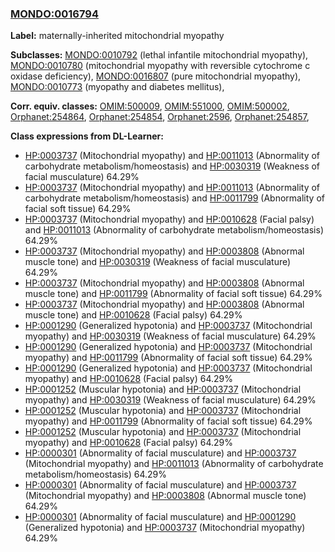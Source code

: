 
### [MONDO:0016794](http://purl.obolibrary.org/obo/MONDO_0016794)
**Label:** maternally-inherited mitochondrial myopathy

**Subclasses:** [MONDO:0010792](http://purl.obolibrary.org/obo/MONDO_0010792) (lethal infantile mitochondrial myopathy), [MONDO:0010780](http://purl.obolibrary.org/obo/MONDO_0010780) (mitochondrial myopathy with reversible cytochrome c oxidase deficiency), [MONDO:0016807](http://purl.obolibrary.org/obo/MONDO_0016807) (pure mitochondrial myopathy), [MONDO:0010773](http://purl.obolibrary.org/obo/MONDO_0010773) (myopathy and diabetes mellitus), 

**Corr. equiv. classes:** [OMIM:500009](http://purl.obolibrary.org/obo/OMIM_500009), [OMIM:551000](http://purl.obolibrary.org/obo/OMIM_551000), [OMIM:500002](http://purl.obolibrary.org/obo/OMIM_500002), [Orphanet:254864](http://www.orpha.net/ORDO/Orphanet_254864), [Orphanet:254854](http://www.orpha.net/ORDO/Orphanet_254854), [Orphanet:2596](http://www.orpha.net/ORDO/Orphanet_2596), [Orphanet:254857](http://www.orpha.net/ORDO/Orphanet_254857), 

**Class expressions from DL-Learner:**

- [HP:0003737](http://purl.obolibrary.org/obo/HP_0003737) (Mitochondrial myopathy) and [HP:0011013](http://purl.obolibrary.org/obo/HP_0011013) (Abnormality of carbohydrate metabolism/homeostasis) and [HP:0030319](http://purl.obolibrary.org/obo/HP_0030319) (Weakness of facial musculature) 64.29%
- [HP:0003737](http://purl.obolibrary.org/obo/HP_0003737) (Mitochondrial myopathy) and [HP:0011013](http://purl.obolibrary.org/obo/HP_0011013) (Abnormality of carbohydrate metabolism/homeostasis) and [HP:0011799](http://purl.obolibrary.org/obo/HP_0011799) (Abnormality of facial soft tissue) 64.29%
- [HP:0003737](http://purl.obolibrary.org/obo/HP_0003737) (Mitochondrial myopathy) and [HP:0010628](http://purl.obolibrary.org/obo/HP_0010628) (Facial palsy) and [HP:0011013](http://purl.obolibrary.org/obo/HP_0011013) (Abnormality of carbohydrate metabolism/homeostasis) 64.29%
- [HP:0003737](http://purl.obolibrary.org/obo/HP_0003737) (Mitochondrial myopathy) and [HP:0003808](http://purl.obolibrary.org/obo/HP_0003808) (Abnormal muscle tone) and [HP:0030319](http://purl.obolibrary.org/obo/HP_0030319) (Weakness of facial musculature) 64.29%
- [HP:0003737](http://purl.obolibrary.org/obo/HP_0003737) (Mitochondrial myopathy) and [HP:0003808](http://purl.obolibrary.org/obo/HP_0003808) (Abnormal muscle tone) and [HP:0011799](http://purl.obolibrary.org/obo/HP_0011799) (Abnormality of facial soft tissue) 64.29%
- [HP:0003737](http://purl.obolibrary.org/obo/HP_0003737) (Mitochondrial myopathy) and [HP:0003808](http://purl.obolibrary.org/obo/HP_0003808) (Abnormal muscle tone) and [HP:0010628](http://purl.obolibrary.org/obo/HP_0010628) (Facial palsy) 64.29%
- [HP:0001290](http://purl.obolibrary.org/obo/HP_0001290) (Generalized hypotonia) and [HP:0003737](http://purl.obolibrary.org/obo/HP_0003737) (Mitochondrial myopathy) and [HP:0030319](http://purl.obolibrary.org/obo/HP_0030319) (Weakness of facial musculature) 64.29%
- [HP:0001290](http://purl.obolibrary.org/obo/HP_0001290) (Generalized hypotonia) and [HP:0003737](http://purl.obolibrary.org/obo/HP_0003737) (Mitochondrial myopathy) and [HP:0011799](http://purl.obolibrary.org/obo/HP_0011799) (Abnormality of facial soft tissue) 64.29%
- [HP:0001290](http://purl.obolibrary.org/obo/HP_0001290) (Generalized hypotonia) and [HP:0003737](http://purl.obolibrary.org/obo/HP_0003737) (Mitochondrial myopathy) and [HP:0010628](http://purl.obolibrary.org/obo/HP_0010628) (Facial palsy) 64.29%
- [HP:0001252](http://purl.obolibrary.org/obo/HP_0001252) (Muscular hypotonia) and [HP:0003737](http://purl.obolibrary.org/obo/HP_0003737) (Mitochondrial myopathy) and [HP:0030319](http://purl.obolibrary.org/obo/HP_0030319) (Weakness of facial musculature) 64.29%
- [HP:0001252](http://purl.obolibrary.org/obo/HP_0001252) (Muscular hypotonia) and [HP:0003737](http://purl.obolibrary.org/obo/HP_0003737) (Mitochondrial myopathy) and [HP:0011799](http://purl.obolibrary.org/obo/HP_0011799) (Abnormality of facial soft tissue) 64.29%
- [HP:0001252](http://purl.obolibrary.org/obo/HP_0001252) (Muscular hypotonia) and [HP:0003737](http://purl.obolibrary.org/obo/HP_0003737) (Mitochondrial myopathy) and [HP:0010628](http://purl.obolibrary.org/obo/HP_0010628) (Facial palsy) 64.29%
- [HP:0000301](http://purl.obolibrary.org/obo/HP_0000301) (Abnormality of facial musculature) and [HP:0003737](http://purl.obolibrary.org/obo/HP_0003737) (Mitochondrial myopathy) and [HP:0011013](http://purl.obolibrary.org/obo/HP_0011013) (Abnormality of carbohydrate metabolism/homeostasis) 64.29%
- [HP:0000301](http://purl.obolibrary.org/obo/HP_0000301) (Abnormality of facial musculature) and [HP:0003737](http://purl.obolibrary.org/obo/HP_0003737) (Mitochondrial myopathy) and [HP:0003808](http://purl.obolibrary.org/obo/HP_0003808) (Abnormal muscle tone) 64.29%
- [HP:0000301](http://purl.obolibrary.org/obo/HP_0000301) (Abnormality of facial musculature) and [HP:0001290](http://purl.obolibrary.org/obo/HP_0001290) (Generalized hypotonia) and [HP:0003737](http://purl.obolibrary.org/obo/HP_0003737) (Mitochondrial myopathy) 64.29%



